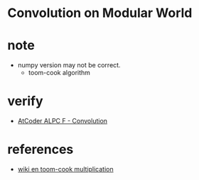 # Convolution on Modular World



# note
- numpy version may not be correct.
  - toom-cook algorithm 


# verify 
- [AtCoder ALPC F - Convolution](https://atcoder.jp/contests/practice2/tasks/practice2_f)




# references
- [wiki en toom-cook multiplication](https://en.wikipedia.org/wiki/Toom%E2%80%93Cook_multiplication)